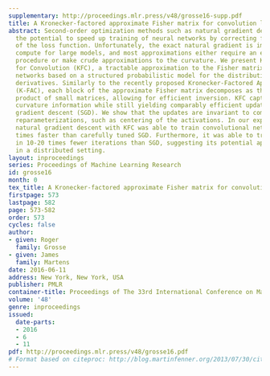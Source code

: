 ```yaml
---
supplementary: http://proceedings.mlr.press/v48/grosse16-supp.pdf
title: A Kronecker-factored approximate Fisher matrix for convolution layers
abstract: Second-order optimization methods such as natural gradient descent have
  the potential to speed up training of neural networks by correcting for the curvature
  of the loss function. Unfortunately, the exact natural gradient is impractical to
  compute for large models, and most approximations either require an expensive iterative
  procedure or make crude approximations to the curvature. We present Kronecker Factors
  for Convolution (KFC), a tractable approximation to the Fisher matrix for convolutional
  networks based on a structured probabilistic model for the distribution over backpropagated
  derivatives. Similarly to the recently proposed Kronecker-Factored Approximate Curvature
  (K-FAC), each block of the approximate Fisher matrix decomposes as the Kronecker
  product of small matrices, allowing for efficient inversion. KFC captures important
  curvature information while still yielding comparably efficient updates to stochastic
  gradient descent (SGD). We show that the updates are invariant to commonly used
  reparameterizations, such as centering of the activations. In our experiments, approximate
  natural gradient descent with KFC was able to train convolutional networks several
  times faster than carefully tuned SGD. Furthermore, it was able to train the networks
  in 10-20 times fewer iterations than SGD, suggesting its potential applicability
  in a distributed setting.
layout: inproceedings
series: Proceedings of Machine Learning Research
id: grosse16
month: 0
tex_title: A Kronecker-factored approximate Fisher matrix for convolution layers
firstpage: 573
lastpage: 582
page: 573-582
order: 573
cycles: false
author:
- given: Roger
  family: Grosse
- given: James
  family: Martens
date: 2016-06-11
address: New York, New York, USA
publisher: PMLR
container-title: Proceedings of The 33rd International Conference on Machine Learning
volume: '48'
genre: inproceedings
issued:
  date-parts:
  - 2016
  - 6
  - 11
pdf: http://proceedings.mlr.press/v48/grosse16.pdf
# Format based on citeproc: http://blog.martinfenner.org/2013/07/30/citeproc-yaml-for-bibliographies/
---
```

